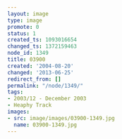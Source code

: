 ```yaml
---
layout: image
type: image
promote: 0
status: 1
created_ts: 1093016654
changed_ts: 1372159463
node_id: 1349
title: 03900
created: '2004-08-20'
changed: '2013-06-25'
redirect_from: []
permalink: "/node/1349/"
tags:
- 2003/12 - December 2003
- Heaphy Track
images:
- src: image/images/03900-1349.jpg
  name: 03900-1349.jpg
---
```


